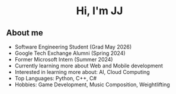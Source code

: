 <div align="center">
<h1 align="center">Hi, I'm JJ</h1>
</div>

## About me
- Software Engineering Student (Grad May 2026)
- Google Tech Exchange Alumni (Spring 2024)
- Former Microsoft Intern (Summer 2024)
- Currently learning more about Web and Mobile development
- Interested in learning more about: AI, Cloud Computing
- Top Languages: Python, C++, C#
- Hobbies: Game Development, Music Composition, Weightlifting
